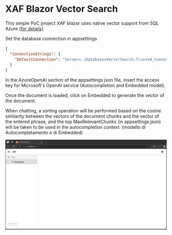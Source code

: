 # XAF Blazor Vector Search

This simple PoC project XAF blazor uses native vector support from SQL Azure [(for details)](https://learn.microsoft.com/en-us/sql/t-sql/functions/vector-functions-transact-sql?view=azuresqldb-current)

Set the database connection in appsettings

```json
{
  "ConnectionStrings": {
	"DefaultConnection": "Server=.;Database=VectorSearch;Trusted_Connection=True;MultipleActiveResultSets=true"
  }
}
```	

In the AzureOpenAI section of the appsettings.json file, insert the access key for Microsoft's OpenAI service (Autocompletion and Embedded model).

Once the document is loaded, click on Embedded to generate the vector of the document.

When chatting, a sorting operation will be performed based on the cosine similarity between the vectors of the document chunks and the vector of the entered phrase, and the top MaxRelevantChunks (in appsettings.json) will be taken to be used in the autocompletion context.
(modello di Autocompletamento e di Embedded)


![Vector Search](Media/VectorSearch.gif)